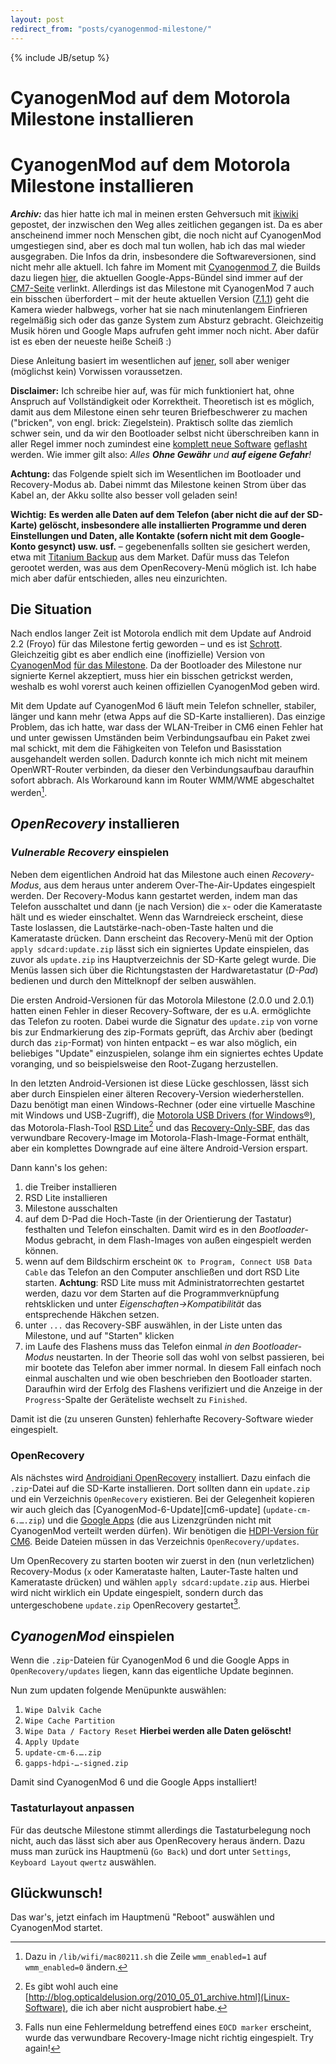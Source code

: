 ```yaml
---
layout: post
redirect_from: "posts/cyanogenmod-milestone/"
---
```

{% include JB/setup %}

# CyanogenMod auf dem Motorola Milestone installieren #
# CyanogenMod auf dem Motorola Milestone installieren #

_**Archiv:**_ das hier hatte ich mal in meinen ersten Gehversuch mit [ikiwiki][ikiwiki] gepostet, der inzwischen den Weg alles zeitlichen gegangen ist. Da es aber anscheinend immer noch Menschen gibt, die noch nicht auf CyanogenMod umgestiegen sind, aber es doch mal tun wollen, hab ich das mal wieder ausgegraben. Die Infos da drin, insbesondere die Softwareversionen, sind nicht mehr alle aktuell. Ich fahre im Moment mit [Cyanogenmod 7][cm7], die Builds dazu liegen [hier][cm7builds], die aktuellen Google-Apps-Bündel sind immer auf der [CM7-Seite][cm7] verlinkt. Allerdings ist das Milestone mit CyanogenMod 7 auch ein bisschen überfordert – mit der heute aktuellen Version ([7.1.1][cm711]) geht die Kamera wieder halbwegs, vorher hat sie nach minutenlangem Einfrieren regelmäßig sich oder das ganze System zum Absturz gebracht. Gleichzeitig Musik hören und Google Maps aufrufen geht immer noch nicht. Aber dafür ist es eben der neueste heiße Scheiß :)

[ikiwiki]: http://ikiwiki.info/ (ikiwiki)
[cm7]: http://android.doshaska.net/cm7 (CyanogenMod 7 für das Milestone)
[cm7builds]: https://github.com/nadlabak/android/downloads (Builds von CyanogenMod 7 für das Milestone)
[cm711]: https://github.com/downloads/nadlabak/android/update-cm-7.1.1-Milestone-KANG-signed.zip (CyanogenMod 7.1.1 for Milestone)

Diese Anleitung basiert im wesentlichen auf [jener][cm-faq], soll aber weniger (möglichst kein) Vorwissen voraussetzen.

**Disclaimer:** Ich schreibe hier auf, was für mich funktioniert hat, ohne Anspruch auf Vollständigkeit oder Korrektheit. Theoretisch ist es möglich, damit aus dem Milestone einen sehr teuren Briefbeschwerer zu machen ("bricken", von engl. brick: Ziegelstein). Praktisch sollte das ziemlich schwer sein, und da wir den Bootloader selbst nicht überschreiben kann in aller Regel immer noch zumindest eine [komplett neue Software][fullsbf] [geflasht][debrick] werden. Wie immer gilt also: *Alles **Ohne Gewähr** und **auf eigene Gefahr**!*

[debrick]: http://www.android-hilfe.de/anleitungen-fuer-motorola-milestone/17891-how-fehlerbehebung-bei-brick-neu-flashen.html (How-To: Fehlerbehebung bei "brick" und neu flashen)
[fullsbf]: http://www.android-hilfe.de/root-hacking-modding-fuer-motorola-milestone/20977-download-sammlung-fortsetzung.html#post229013 "Milestone FULL SBFs"

**Achtung:** das Folgende spielt sich im Wesentlichen im Bootloader und Recovery-Modus ab. Dabei nimmt das Milestone keinen Strom über das Kabel an, der Akku sollte also besser voll geladen sein!

**Wichtig:** **Es werden alle Daten auf dem Telefon (aber nicht die auf der SD-Karte) gelöscht, insbesondere alle installierten Programme und deren Einstellungen und Daten, alle Kontakte (sofern nicht mit dem Google-Konto gesynct) usw. usf.** – gegebenenfalls sollten sie gesichert werden, etwa mit [Titanium Backup][titanium] aus dem Market. Dafür muss das Telefon gerootet werden, was aus dem OpenRecovery-Menü möglich ist. Ich habe mich aber dafür entschieden, alles neu einzurichten.

[titanium]: http://matrixrewriter.com/android/ "Titanium Backup for Android"

## Die Situation ##
Nach endlos langer Zeit ist Motorola endlich mit dem Update auf Android 2.2 (Froyo) für das Milestone fertig geworden – und es ist [Schrott][schrott]. Gleichzeitig gibt es aber endlich eine (inoffizielle) Version von [CyanogenMod][cm] [für das Milestone][cm6]. Da der Bootloader des Milestone nur signierte Kernel akzeptiert, muss hier ein bisschen getrickst werden, weshalb es wohl vorerst auch keinen offiziellen CyanogenMod geben wird.

Mit dem Update auf CyanogenMod 6 läuft mein Telefon schneller, stabiler, länger und kann mehr (etwa Apps auf die SD-Karte installieren). Das einzige Problem, das ich hatte, war dass der WLAN-Treiber in CM6 einen Fehler hat und unter gewissen Umständen beim Verbindungsaufbau ein Paket zwei mal schickt, mit dem die Fähigkeiten von Telefon und Basisstation ausgehandelt werden sollen. Dadurch konnte ich mich nicht mit meinem OpenWRT-Router verbinden, da dieser den Verbindungsaufbau daraufhin sofort abbrach. Als Workaround kann im Router WMM/WME abgeschaltet werden[^wmm-disable].

[cm]: http://www.cyanogenmod.com/ "CyanogenMod"
[cm-faq]: https://www.droid-developers.org/wiki/CyanogenMod_4_Milestone_FAQ "FAQ"
[cm6]: http://android.doshaska.net/cm6 "CyanogenMod 6 für Motorola Milestone"
[wme]: http://en.wikipedia.org/wiki/Wireless_Multimedia_Extensions "Wireless Multimedia Extensions"
[schrott]: http://www.heise.de/mobil/meldung/Motorola-stellt-Milestone-Update-bereit-1210788.html "Heise-Meldung"
[^wmm-disable]: Dazu in `/lib/wifi/mac80211.sh` die Zeile `wmm_enabled=1` auf `wmm_enabled=0` ändern.

## *OpenRecovery* installieren ##
### *Vulnerable Recovery* einspielen ###

Neben dem eigentlichen Android hat das Milestone auch einen *Recovery-Modus*, aus dem heraus unter anderem Over-The-Air-Updates eingespielt werden. Der Recovery-Modus kann gestartet werden, indem man das Telefon ausschaltet und dann (je nach Version) die `x`- oder die Kamerataste hält und es wieder einschaltet. Wenn das Warndreieck erscheint, diese Taste loslassen, die Lautstärke-nach-oben-Taste halten und die Kamerataste drücken. Dann erscheint das Recovery-Menü mit der Option `apply sdcard:update.zip` lässt sich ein signiertes Update einspielen, das zuvor als `update.zip` ins Hauptverzeichnis der SD-Karte gelegt wurde. Die Menüs lassen sich über die Richtungstasten der Hardwaretastatur (*D-Pad*) bedienen und durch den Mittelknopf der selben auswählen.

Die ersten Android-Versionen für das Motorola Milestone (2.0.0 und 2.0.1) hatten einen Fehler in dieser Recovery-Software, der es u.A. ermöglichte das Telefon zu rooten. Dabei wurde die Signatur des `update.zip` von vorne bis zur Endmarkierung des zip-Formats geprüft, das Archiv aber (bedingt durch das `zip`-Format) von hinten entpackt – es war also möglich, ein beliebiges "Update" einzuspielen, solange ihm ein signiertes echtes Update voranging, und so beispielsweise den Root-Zugang herzustellen.

In den letzten Android-Versionen ist diese Lücke geschlossen, lässt sich aber durch Einspielen einer älteren Recovery-Version wiederherstellen. Dazu benötigt man einen Windows-Rechner (oder eine virtuelle Maschine mit Windows und USB-Zugriff), die [Motorola USB Drivers (for Windows®)][driver], das Motorola-Flash-Tool [RSD Lite][rsdlite][^sbflasher] und das [Recovery-Only-SBF][recovery-sbf], das das verwundbare Recovery-Image im Motorola-Flash-Image-Format enthält, aber ein komplettes Downgrade auf eine ältere Android-Version erspart.

Dann kann's los gehen:

1. die Treiber installieren
2. RSD Lite installieren
3. Milestone ausschalten
4. auf dem D-Pad die Hoch-Taste (in der Orientierung der Tastatur) festhalten und Telefon einschalten. Damit wird es in den *Bootloader*-Modus gebracht, in dem Flash-Images von außen eingespielt werden können.
5. wenn auf dem Bildschirm erscheint `OK to Program, Connect USB Data Cable` das Telefon an den Computer anschließen und dort RSD Lite starten. **Achtung**: RSD Lite muss mit Administratorrechten gestartet werden, dazu vor dem Starten auf die Programmverknüpfung rehtsklicken und unter *Eigenschaften->Kompatibilität* das entsprechende Häkchen setzen.
6. unter `...` das Recovery-SBF auswählen, in der Liste unten das Milestone, und auf "Starten" klicken
7. im Laufe des Flashens muss das Telefon einmal *in den Bootloader-Modus* neustarten. In der Theorie soll das wohl von selbst passieren, bei mir bootete das Telefon aber immer normal. In diesem Fall einfach noch einmal auschalten und wie oben beschrieben den Bootloader starten. Daraufhin wird der Erfolg des Flashens verifiziert und die Anzeige in der `Progress`-Spalte der Geräteliste wechselt zu `Finished`.

Damit ist die (zu unseren Gunsten) fehlerhafte Recovery-Software wieder eingespielt.

[driver]: http://www.motorola.com/Support/US-EN/Support-Homepage/Software_and_Drivers/USB-and-PC-Charging-Drivers "Motorola USB Drivers (for Windows®)"
[rsdlite]: http://www.tucows.com/preview/853731 "RSD Lite"
[recovery-sbf]: http://depositfiles.com/de/files/absmkocvs  "Recovery-Only SBF"
[^sbflasher]: Es gibt wohl auch eine [http://blog.opticaldelusion.org/2010_05_01_archive.html](Linux-Software), die ich aber nicht ausprobiert habe.

### OpenRecovery ###

Als nächstes wird [Androidiani OpenRecovery][openrec] installiert. Dazu einfach die `.zip`-Datei auf die SD-Karte installieren. Dort sollten dann ein `update.zip` und ein Verzeichnis `OpenRecovery` existieren. Bei der Gelegenheit kopieren wir auch gleich das [CyanogenMod-6-Update][cm6-update] (`update-cm-6.….zip`) und die [Google Apps][gapps] (die aus Lizenzgründen nicht mit CyanogenMod verteilt werden dürfen). Wir benötigen die [HDPI-Version für CM6][gapps-cm6-hdpi]. Beide Dateien müssen in das Verzeichnis `OpenRecovery/updates`.

Um OpenRecovery zu starten booten wir zuerst in den (nun verletzlichen) Recovery-Modus (`x` oder Kamerataste halten, Lauter-Taste halten und Kamerataste drücken) und wählen `apply sdcard:update.zip` aus. Hierbei wird nicht wirklich ein Update eingespielt, sondern durch das untergeschobene `update.zip` OpenRecovery gestartet[^eocd].

[openrec]: http://code.google.com/p/androidiani-openrecovery/downloads/list "Androidiani OpenRecovery"
[gapps]: http://wiki.cyanogenmod.com/index.php?title=Latest_Version/Google_Apps "Google Apps for CyanogenMod"
[gapps-cm6-hdpi]: http://android.d3xt3r01.tk/cyanogen/gapps/gapps-hdpi-20101114-signed.zip "Google Apps for CyanogenMod, Version für das Motorola Milestone"
[^eocd]: Falls nun eine Fehlermeldung betreffend eines `EOCD marker` erscheint, wurde das verwundbare Recovery-Image nicht richtig eingespielt. Try again!

## *CyanogenMod* einspielen ##

Wenn die `.zip`-Dateien für CyanogenMod 6 und die Google Apps in `OpenRecovery/updates` liegen, kann das eigentliche Update beginnen.

Nun zum updaten folgende Menüpunkte auswählen:

1. `Wipe Dalvik Cache`
2. `Wipe Cache Partition`
3. `Wipe Data / Factory Reset` **Hierbei werden alle Daten gelöscht!**
4. `Apply Update`
5. `update-cm-6.….zip`
6. `gapps-hdpi-…-signed.zip`

Damit sind CyanogenMod 6 und die Google Apps installiert!

### Tastaturlayout anpassen ###

Für das deutsche Milestone stimmt allerdings die Tastaturbelegung noch nicht, auch das lässt sich aber aus OpenRecovery heraus ändern. Dazu muss man zurück ins Hauptmenü (`Go Back`) und dort unter `Settings`, `Keyboard Layout` `qwertz` auswählen.

## Glückwunsch! ##

Das war's, jetzt einfach im Hauptmenü "Reboot" auswählen und CyanogenMod startet.
